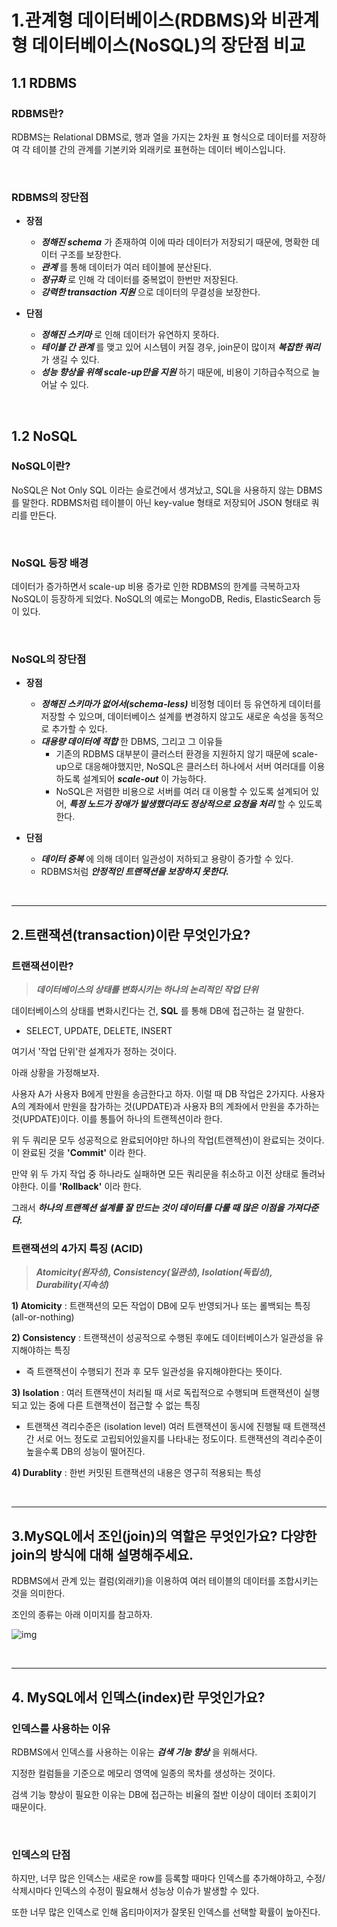 # 1.관계형 데이터베이스(RDBMS)와 비관계형 데이터베이스(NoSQL)의 장단점 비교

## 1.1 RDBMS

### RDBMS란?

RDBMS는 Relational DBMS로, 행과 열을 가지는 2차원 표 형식으로 데이터를 저장하여 각 테이블 간의 관계를 기본키와 외래키로 표현하는 데이터 베이스입니다.  

<br>

### RDBMS의 장단점

- **장점**
    - **_정해진 schema_** 가 존재하여 이에 따라 데이터가 저장되기 때문에, 명확한 데이터 구조를 보장한다.  
    - **_관계_** 를 통해 데이터가 여러 테이블에 분산된다.
    - **_정규화_** 로 인해 각 데이터를 중복없이 한번만 저장된다.
    - **_강력한 transaction 지원_** 으로 데이터의 무결성을 보장한다.

- **단점**
    - **_정해진 스키마_** 로 인해 데이터가 유연하지 못하다.
    - **_테이블 간 관계_** 를 맺고 있어 시스템이 커질 경우, join문이 많이져 **_복잡한 쿼리_** 가 생길 수 있다.  
    - **_성능 향상을 위해 scale-up만을 지원_** 하기 때문에, 비용이 기하급수적으로 늘어날 수 있다.  


<br>

## 1.2 NoSQL


### NoSQL이란?

NoSQL은 Not Only SQL 이라는 슬로건에서 생겨났고, SQL을 사용하지 않는 DBMS를 말한다. RDBMS처럼 테이블이 아닌 key-value 형태로 저장되어 JSON 형태로 쿼리를 만든다.

<br>

### NoSQL 등장 배경  

데이터가 증가하면서 scale-up 비용 증가로 인한 RDBMS의 한계를 극복하고자 NoSQL이 등장하게 되었다. NoSQL의 예로는 MongoDB, Redis, ElasticSearch 등이 있다.

<br>

### NoSQL의 장단점

- **장점**
    - **_정해진 스키마가 없어서(schema-less)_** 비정형 데이터 등 유연하게 데이터를 저장할 수 있으며, 데이터베이스 설계를 변경하지 않고도 새로운 속성을 동적으로 추가할 수 있다.
    - **_대용량 데이터에 적합_** 한 DBMS, 그리고 그 이유들
        - 기존의 RDBMS 대부분이 클러스터 환경을 지원하지 않기 때문에 scale-up으로 대응해야했지만, NoSQL은 클러스터 하나에서 서버 여러대를 이용하도록 설계되어 **_scale-out_** 이 가능하다.
        - NoSQL은 저렴한 비용으로 서버를 여러 대 이용할 수 있도록 설계되어 있어, **_특정 노드가 장애가 발생했더라도 정상적으로 요청을 처리_** 할 수 있도록 한다.

- **단점**
    - **_데이터 중복_** 에 의해 데이터 일관성이 저하되고 용량이 증가할 수 있다.
    - RDBMS처럼 **_안정적인 트랜잭션을 보장하지 못한다._**  


<br>

---

## 2.트랜잭션(transaction)이란 무엇인가요?

### 트랜잭션이란?

> **_데이터베이스의 상태를 변화시키는 하나의 논리적인 작업 단위_**  

데이터베이스의 상태를 변화시킨다는 건, **SQL** 를 통해 DB에 접근하는 걸 말한다.
- SELECT, UPDATE, DELETE, INSERT  

여기서 '작업 단위'란 설계자가 정하는 것이다. 

아래 상황을 가정해보자.  

사용자 A가 사용자 B에게 만원을 송금한다고 하자. 이럴 때 DB 작업은 2가지다. 사용자 A의 계좌에서 만원을 참가하는 것(UPDATE)과 사용자 B의 계좌에서 만원을 추가하는 것(UPDATE)이다. 이를 통틀어 하나의 트랜젝션이라 한다. 

위 두 쿼리문 모두 성공적으로 완료되어야만 하나의 작업(트랜젝션)이 완료되는 것이다. 이 완료된 것을 **'Commit'** 이라 한다.

만약 위 두 가지 작업 중 하나라도 실패하면 모든 쿼리문을 취소하고 이전 상태로 돌려놔야한다. 이를 **'Rollback'** 이라 한다.


그래서 **_하나의 트랜젝션 설계를 잘 만드는 것이 데이터를 다룰 때 많은 이점을 가져다준다._**  

### 트랜잭션의 4가지 특징 (ACID)

> **_Atomicity(원자성), Consistency(일관성), Isolation(독립성), Durability(지속성)_**

**1) Atomicity** : 트랜잭션의 모든 작업이 DB에 모두 반영되거나 또는 롤백되는 특징 (all-or-nothing)

**2) Consistency** : 트랜잭션이 성공적으로 수행된 후에도 데이터베이스가 일관성을 유지해야하는 특징
- 즉 트랜잭션이 수행되기 전과 후 모두 일관성을 유지해야한다는 뜻이다.

**3) Isolation** : 여러 트랜잭션이 처리될 때 서로 독립적으로 수행되며 트랜잭션이 실행되고 있는 중에 다른 트랜잭션이 접근할 수 없는 특징 
- 트랜잭션 격리수준은 (isolation level) 여러 트랜잭션이 동시에 진행될 때 트랜잭션 간 서로 어느 정도로 고립되어있을지를 나타내는 정도이다. 트랜잭션의 격리수준이 높을수록 DB의 성능이 떨어진다.

**4) Durablity** : 한번 커밋된 트랜잭션의 내용은 영구히 적용되는 특성  


<br>

---

## 3.MySQL에서 조인(join)의 역할은 무엇인가요? 다양한 join의 방식에 대해 설명해주세요.

RDBMS에서 관계 있는 컬럼(외래키)을 이용하여 여러 테이블의 데이터를 조합시키는 것을 의미한다.

조인의 종류는 아래 이미지를 참고하자.

![img](https://www.google.com/url?sa=i&url=https%3A%2F%2Fcommons.wikimedia.org%2Fwiki%2FFile%3ASQL_Joins.svg&psig=AOvVaw0F0pXmyJUOYcE0fZdnK_Tc&ust=1675412859003000&source=images&cd=vfe&ved=0CBAQjRxqFwoTCMjHpLS19vwCFQAAAAAdAAAAABAE)


<br>

---

## 4. MySQL에서 인덱스(index)란 무엇인가요?


### 인덱스를 사용하는 이유
RDBMS에서 인덱스를 사용하는 이유는 **_검색 기능 향상_** 을 위해서다. 

지정한 컬럼들을 기준으로 메모리 영역에 일종의 목차를 생성하는 것이다.

검색 기능 향상이 필요한 이유는 DB에 접근하는 비율의 절반 이상이 데이터 조회이기 때문이다.


<br>

### 인덱스의 단점

하지만, 너무 많은 인덱스는 새로운 row를 등록할 때마다 인덱스를 추가해야하고, 수정/삭제시마다 인덱스의 수정이 필요해서 성능상 이슈가 발생할 수 있다. 

또한 너무 많은 인덱스로 인해 옵티마이저가 잘못된 인덱스를 선택할 확률이 높아진다.